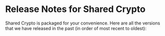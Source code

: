 # Release Notes for Shared Crypto

Shared Crypto is packaged for your convenience. Here are all the versions that we have released in the past (in order of most recent to oldest):